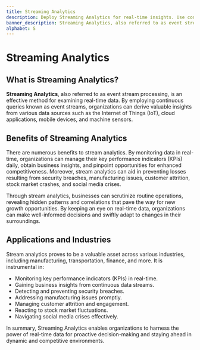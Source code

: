 ```yaml
---
title: Streaming Analytics
description: Deploy Streaming Analytics for real-time insights. Use continuous queries on diverse sources like IoT, cloud apps, and sensors for valuable data examination.
banner_description: Streaming Analytics, also referred to as event stream processing, is an effective method for examining real-time data. By employing continuous queries known as event streams, organizations can derive valuable insights from various data sources such as the Internet of Things (IoT), cloud applications, mobile devices, and machine sensors.
alphabet: S
---
```


# Streaming Analytics

## What is Streaming Analytics?

**Streaming Analytics**, also referred to as event stream processing, is an effective method for examining real-time data. By employing continuous queries known as event streams, organizations can derive valuable insights from various data sources such as the Internet of Things (IoT), cloud applications, mobile devices, and machine sensors.

## Benefits of Streaming Analytics

There are numerous benefits to stream analytics. By monitoring data in real-time, organizations can manage their key performance indicators (KPIs) daily, obtain business insights, and pinpoint opportunities for enhanced competitiveness. Moreover, stream analytics can aid in preventing losses resulting from security breaches, manufacturing issues, customer attrition, stock market crashes, and social media crises.

Through stream analytics, businesses can scrutinize routine operations, revealing hidden patterns and correlations that pave the way for new growth opportunities. By keeping an eye on real-time data, organizations can make well-informed decisions and swiftly adapt to changes in their surroundings.

## Applications and Industries

Stream analytics proves to be a valuable asset across various industries, including manufacturing, transportation, finance, and more. It is instrumental in:

- Monitoring key performance indicators (KPIs) in real-time.
- Gaining business insights from continuous data streams.
- Detecting and preventing security breaches.
- Addressing manufacturing issues promptly.
- Managing customer attrition and engagement.
- Reacting to stock market fluctuations.
- Navigating social media crises effectively.

In summary, Streaming Analytics enables organizations to harness the power of real-time data for proactive decision-making and staying ahead in dynamic and competitive environments.
